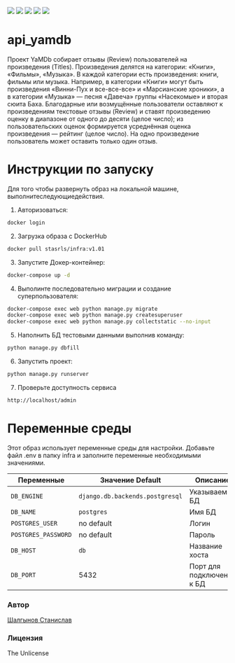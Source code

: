 ![](https://img.shields.io/badge/Python-3.8-blue) 
![](https://img.shields.io/badge/Django-2.2.16-green)
![](https://img.shields.io/badge/DjangoRestFramework-3.12.4-red)
![](https://img.shields.io/badge/Docker-3.8-yellow)
![](https://img.shields.io/badge/DockerCompose-2.5.0-yellow)

# api_yamdb
Проект YaMDb собирает отзывы (Review) пользователей на произведения (Titles). Произведения делятся на категории: «Книги», «Фильмы», «Музыка».
В каждой категории есть произведения: книги, фильмы или музыка. Например, в категории «Книги» могут быть произведения «Винни-Пух и все-все-все» и «Марсианские хроники», а в категории «Музыка» — песня «Давеча» группы «Насекомые» и вторая сюита Баха.
Благодарные или возмущённые пользователи оставляют к произведениям текстовые отзывы (Review) и ставят произведению оценку в диапазоне от одного до десяти (целое число); из пользовательских оценок формируется усреднённая оценка произведения — рейтинг (целое число). На одно произведение пользователь может оставить только один отзыв.


# Инструкции по запуску
Для того чтобы развернуть образ на локальной машине, выполнитеследующиедействия.
1. Авторизоваться:
```sh
docker login
```
2. Загрузка образа с DockerHub
```sh
docker pull stasrls/infra:v1.01
```
3. Запустите Докер-контейнер:
```sh
docker-compose up -d
```
4. Выполинте последовательно миграции и создание суперпользователя:
```sh
docker-compose exec web python manage.py migrate
docker-compose exec web python manage.py createsuperuser
docker-compose exec web python manage.py collectstatic --no-input
```
5. Наполнить БД тестовыми данными выполнив команду:
```sh
python manage.py dbfill
```
6. Запустить проект:
```sh
python manage.py runserver
```
7. Проверьте доступность сервиса
```sh
http://localhost/admin
```

# Переменные среды
Этот образ использует переменные среды для настройки. Добавьте файл .env в папку infra и заполните переменные необходимыми значениями.

|Переменные              |Значение Default               |Описание                                            |
|------------------------|-------------------------------|----------------------------------------------------|
|`DB_ENGINE`             |`django.db.backends.postgresql`|Указываем БД                                 |
|`DB_NAME`               |`postgres`                     |Имя БД                                     |
|`POSTGRES_USER`         |no default                     |Логин                           |
|`POSTGRES_PASSWORD`     |no default                     |Пароль                          |
|`DB_HOST`               |`db`                           |Название хоста                       |
|`DB_PORT`               |5432                           |Порт для подключения к БД                           |

### Автор
[Шалгынов Станислав](https://github.com/stasrls)

### Лицензия
The Unlicense
